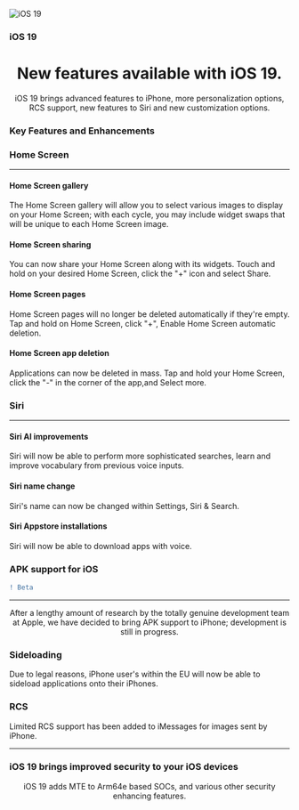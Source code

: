 ![iOS 19](https://cdn.discordapp.com/attachments/1045431260815822948/1046114794886938724/IMG_1127.png)
### iOS 19
<h1 align="Center">New features available with iOS 19.</h1>
<p align="Center">iOS 19 brings advanced features to iPhone, more personalization options, RCS support, new features to Siri and new customization options.</p>

### Key Features and Enhancements

### Home Screen
------
#### Home Screen gallery
The Home Screen gallery will allow you to select various images to display on your Home Screen; with each cycle, you may include widget swaps that will be unique to each Home Screen image.
#### Home Screen sharing
You can now share your Home Screen along with its widgets. Touch and hold on your desired Home Screen, click the "+" icon and select Share.
#### Home Screen pages
Home Screen pages will no longer be deleted automatically if they're empty. Tap and hold on Home Screen, click "+", Enable Home Screen automatic deletion.
#### Home Screen app deletion
Applications can now be deleted in mass. Tap and hold your Home Screen, click the "-" in the corner of the app,and Select more.

### Siri
------
#### Siri AI improvements 
Siri will now be able to perform more sophisticated searches, learn and improve vocabulary from previous voice inputs.
#### Siri name change
Siri's name can now be changed within Settings, Siri & Search.
#### Siri Appstore installations
Siri will now be able to download apps with voice.

### APK support for iOS 
```diff
! Beta
```
------

<p align="Center">After a lengthy amount of research by the totally genuine development team at Apple, we have decided to bring APK support to iPhone; development is still in progress.</p>

### Sideloading
Due to legal reasons, iPhone user's within the EU will now be able to sideload applications onto their iPhones.

### RCS
Limited RCS support has been added to iMessages for images sent by iPhone.

------

<h3 align="Cener"> iOS 19 brings improved security to your iOS devices </h3> 

<p align="Center"> iOS 19 adds MTE to Arm64e based SOCs, and various other security enhancing features. </p>
